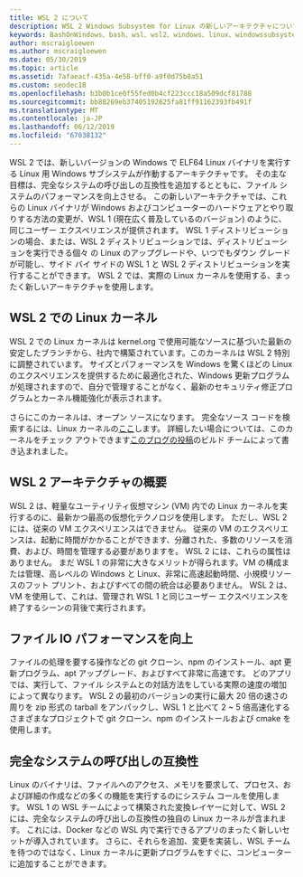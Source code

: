 ```yaml
---
title: WSL 2 について
description: WSL 2 Windows Subsystem for Linux の新しいアーキテクチャについて
keywords: BashOnWindows、bash、wsl、wsl2、windows、linux、windowssubsystem、ubuntu、debian、suse、windows 10 用 windows サブシステムのインストールします。
author: mscraigloewen
ms.author: mscraigloewen
ms.date: 05/30/2019
ms.topic: article
ms.assetid: 7afaeacf-435a-4e58-bff0-a9f0d75b8a51
ms.custom: seodec18
ms.openlocfilehash: b3b0b1ce0f55fed0b4cf223ccc18a509dcf81788
ms.sourcegitcommit: bb88269eb37405192625fa81ff91162393fb491f
ms.translationtype: MT
ms.contentlocale: ja-JP
ms.lasthandoff: 06/12/2019
ms.locfileid: "67038132"
---
```

WSL 2 では、新しいバージョンの Windows で ELF64 Linux バイナリを実行する Linux 用 Windows サブシステムが作動するアーキテクチャです。 その主な目標は、完全なシステムの呼び出しの互換性を追加するとともに、ファイル システムのパフォーマンスを向上させる。 この新しいアーキテクチャでは、これらの Linux バイナリが Windows およびコンピューターのハードウェアとやり取りする方法の変更が、WSL 1 (現在広く普及しているのバージョン) のように、同じユーザー エクスペリエンスが提供されます。 WSL 1 ディストリビューションの場合、または、WSL 2 ディストリビューションでは、ディストリビューションを実行できる個々 の Linux のアップグレードや、いつでもダウン グレードが可能し、サイド バイ サイドの WSL 1 と WSL 2 ディストリビューションを実行することができます。 WSL 2 では、実際の Linux カーネルを使用する、まったく新しいアーキテクチャを使用します。

## <a name="linux-kernel-in-wsl-2"></a>WSL 2 での Linux カーネル

WSL 2 での Linux カーネルは kernel.org で使用可能なソースに基づいた最新の安定したブランチから、社内で構築されています。このカーネルは WSL 2 特別に調整されています。 サイズとパフォーマンスを Windows を驚くほどの Linux のエクスペリエンスを提供するために最適化された、Windows 更新プログラムが処理されますので、自分で管理することがなく、最新のセキュリティ修正プログラムとカーネル機能強化が表示されます。

さらにこのカーネルは、オープン ソースになります。 完全なソース コードを検索するには、Linux カーネルの[ここ](https://thirdpartysource.microsoft.com/download/Windows%20Subsystem%20for%20Linux%20v2/May%202019/WSLv2-Linux-Kernel-master.zip)します。 詳細したい場合については、このカーネルをチェック アウトできます[このブログの投稿](https://devblogs.microsoft.com/commandline/shipping-a-linux-kernel-with-windows/)のビルド チームによって書き込まれました。

## <a name="brief-overview-of-the-wsl-2-architecture"></a>WSL 2 アーキテクチャの概要

WSL 2 は、軽量なユーティリティ仮想マシン (VM) 内での Linux カーネルを実行するのに、最新かつ最高の仮想化テクノロジを使用します。 ただし、WSL 2 には、従来の VM エクスペリエンスはできません。 従来の VM のエクスペリエンスは、起動に時間がかかることができます、分離された、多数のリソースを消費、および、時間を管理する必要がありますを。 WSL 2 には、これらの属性はありません。 まだ WSL 1 の非常に大きなメリットが得られます。VM の構成または管理、高レベルの Windows と Linux、非常に高速起動時間、小規模リソースのフット プリント、およびすべての間の統合は必要ありません。 WSL 2 は、VM を使用して、これは、管理され WSL 1 と同じユーザー エクスペリエンスを終了するシーンの背後で実行されます。

## <a name="increased-file-io-performance"></a>ファイル IO パフォーマンスを向上

ファイルの処理を要する操作などの git クローン、npm のインストール、apt 更新プログラム、apt アップグレード、およびすべて非常に高速です。 どのアプリでは、実行して、ファイル システムとの対話方法をしている実際の速度の増加によって異なります。 WSL 2 の最初のバージョンの実行に最大 20 倍の速さの周りを zip 形式の tarball をアンパックし、WSL 1 と比べて 2 ~ 5 倍高速化するさまざまなプロジェクトで git クローン、npm のインストールおよび cmake を使用します。

## <a name="full-system-call-compatibility"></a>完全なシステムの呼び出しの互換性

Linux のバイナリは、ファイルへのアクセス、メモリを要求して、プロセス、および詳細の作成などの多くの機能を実行するのにシステム コールを使用します。 WSL 1 の WSL チームによって構築された変換レイヤーに対して、WSL 2 には、完全なシステムの呼び出しの互換性の独自の Linux カーネルが含まれます。 これには、Docker などの WSL 内で実行できるアプリのまったく新しいセットが導入されています。 さらに、それらを追加、変更を実装し、WSL チームを待つのではなく、Linux カーネルに更新プログラムをすぐに、コンピューターに追加することができます。